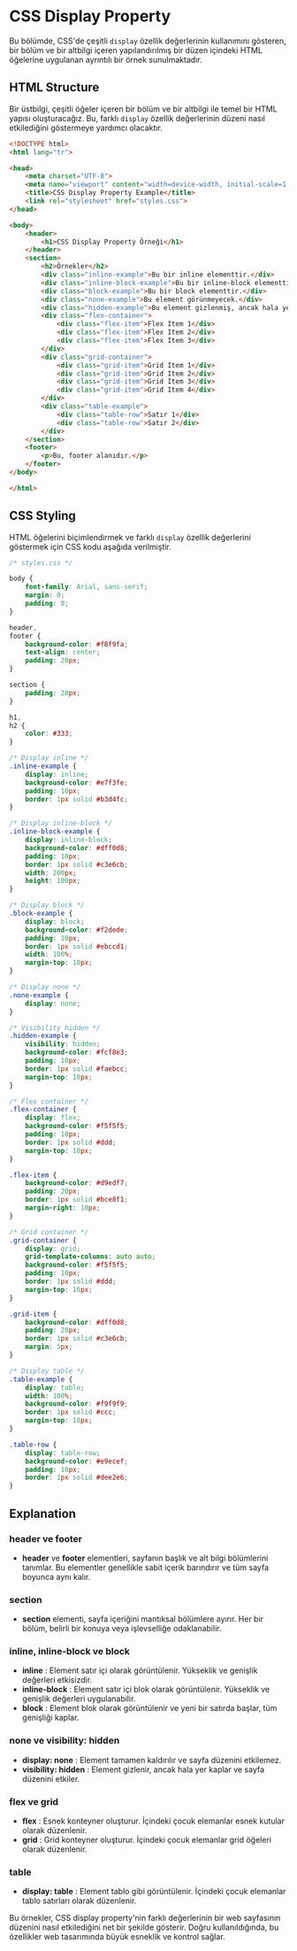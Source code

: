 # CSS Display Property

Bu bölümde, CSS'de çeşitli `display` özellik değerlerinin kullanımını gösteren, bir bölüm ve bir altbilgi içeren yapılandırılmış bir düzen içindeki HTML öğelerine uygulanan ayrıntılı bir örnek sunulmaktadır.
## HTML Structure

Bir üstbilgi, çeşitli öğeler içeren bir bölüm ve bir altbilgi ile temel bir HTML yapısı oluşturacağız. Bu, farklı `display` özellik değerlerinin düzeni nasıl etkilediğini göstermeye yardımcı 
olacaktır.

```html
<!DOCTYPE html>
<html lang="tr">

<head>
    <meta charset="UTF-8">
    <meta name="viewport" content="width=device-width, initial-scale=1.0">
    <title>CSS Display Property Example</title>
    <link rel="stylesheet" href="styles.css">
</head>

<body>
    <header>
        <h1>CSS Display Property Örneği</h1>
    </header>
    <section>
        <h2>Örnekler</h2>
        <div class="inline-example">Bu bir inline elementtir.</div>
        <div class="inline-block-example">Bu bir inline-block elementtir.</div>
        <div class="block-example">Bu bir block elementtir.</div>
        <div class="none-example">Bu element görünmeyecek.</div>
        <div class="hidden-example">Bu element gizlenmiş, ancak hala yer kaplamaktadır.</div>
        <div class="flex-container">
            <div class="flex-item">Flex Item 1</div>
            <div class="flex-item">Flex Item 2</div>
            <div class="flex-item">Flex Item 3</div>
        </div>
        <div class="grid-container">
            <div class="grid-item">Grid Item 1</div>
            <div class="grid-item">Grid Item 2</div>
            <div class="grid-item">Grid Item 3</div>
            <div class="grid-item">Grid Item 4</div>
        </div>
        <div class="table-example">
            <div class="table-row">Satır 1</div>
            <div class="table-row">Satır 2</div>
        </div>
    </section>
    <footer>
        <p>Bu, footer alanıdır.</p>
    </footer>
</body>

</html>
```

## CSS Styling

HTML öğelerini biçimlendirmek ve farklı `display` özellik değerlerini göstermek için CSS kodu aşağıda verilmiştir.

```css
/* styles.css */

body {
    font-family: Arial, sans-serif;
    margin: 0;
    padding: 0;
}

header,
footer {
    background-color: #f8f9fa;
    text-align: center;
    padding: 20px;
}

section {
    padding: 20px;
}

h1,
h2 {
    color: #333;
}

/* Display inline */
.inline-example {
    display: inline;
    background-color: #e7f3fe;
    padding: 10px;
    border: 1px solid #b3d4fc;
}

/* Display inline-block */
.inline-block-example {
    display: inline-block;
    background-color: #dff0d8;
    padding: 10px;
    border: 1px solid #c3e6cb;
    width: 200px;
    height: 100px;
}

/* Display block */
.block-example {
    display: block;
    background-color: #f2dede;
    padding: 10px;
    border: 1px solid #ebccd1;
    width: 100%;
    margin-top: 10px;
}

/* Display none */
.none-example {
    display: none;
}

/* Visibility hidden */
.hidden-example {
    visibility: hidden;
    background-color: #fcf8e3;
    padding: 10px;
    border: 1px solid #faebcc;
    margin-top: 10px;
}

/* Flex container */
.flex-container {
    display: flex;
    background-color: #f5f5f5;
    padding: 10px;
    border: 1px solid #ddd;
    margin-top: 10px;
}

.flex-item {
    background-color: #d9edf7;
    padding: 20px;
    border: 1px solid #bce8f1;
    margin-right: 10px;
}

/* Grid container */
.grid-container {
    display: grid;
    grid-template-columns: auto auto;
    background-color: #f5f5f5;
    padding: 10px;
    border: 1px solid #ddd;
    margin-top: 10px;
}

.grid-item {
    background-color: #dff0d8;
    padding: 20px;
    border: 1px solid #c3e6cb;
    margin: 5px;
}

/* Display table */
.table-example {
    display: table;
    width: 100%;
    background-color: #f9f9f9;
    border: 1px solid #ccc;
    margin-top: 10px;
}

.table-row {
    display: table-row;
    background-color: #e9ecef;
    padding: 10px;
    border: 1px solid #dee2e6;
}
```

## Explanation

### header ve footer

* **header** ve **footer** elementleri, sayfanın başlık ve alt bilgi bölümlerini tanımlar. Bu elementler genellikle sabit içerik barındırır ve tüm sayfa boyunca aynı kalır.
  

### section

* **section** elementi, sayfa içeriğini mantıksal bölümlere ayırır. Her bir bölüm, belirli bir konuya veya işlevselliğe odaklanabilir.

### inline, inline-block ve block

* **inline** : Element satır içi olarak görüntülenir. Yükseklik ve genişlik değerleri etkisizdir.
* **inline-block** : Element satır içi blok olarak görüntülenir. Yükseklik ve genişlik değerleri uygulanabilir.
* **block** : Element blok olarak görüntülenir ve yeni bir satırda başlar, tüm genişliği kaplar.

### none ve visibility: hidden

* **display: none** : Element tamamen kaldırılır ve sayfa düzenini etkilemez.
* **visibility: hidden** : Element gizlenir, ancak hala yer kaplar ve sayfa düzenini etkiler.

### flex ve grid

* **flex** : Esnek konteyner oluşturur. İçindeki çocuk elemanlar esnek kutular olarak düzenlenir.
* **grid** : Grid konteyner oluşturur. İçindeki çocuk elemanlar grid öğeleri olarak düzenlenir.

### table

* **display: table** : Element tablo gibi görüntülenir. İçindeki çocuk elemanlar tablo satırları olarak düzenlenir.

Bu örnekler, CSS display property'nin farklı değerlerinin bir web sayfasının düzenini nasıl etkilediğini net bir şekilde gösterir. Doğru kullanıldığında, bu özellikler web tasarımında büyük esneklik ve kontrol sağlar.
